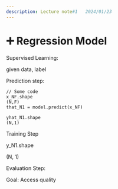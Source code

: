 ```yaml
---
description: Lecture note#1   2024/01/23
---
```


# ➕ Regression Model

Supervised Learning:

given data, label

Prediction step:

```
// Some code
x_NF.shape
(N,F)
that_N1 = model.predict(x_NF)

yhat_N1.shape
(N,1)
```

Training Step

y\_N1.shape

(N, 1)



Evaluation Step:

Goal: Access quality&#x20;

